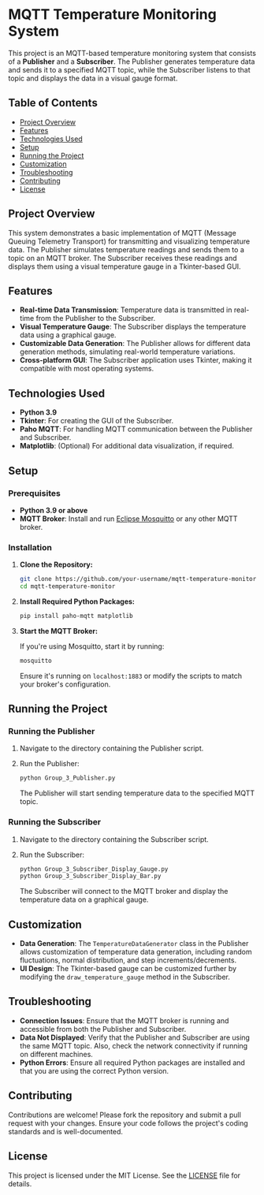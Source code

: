 # MQTT Temperature Monitoring System

This project is an MQTT-based temperature monitoring system that consists of a **Publisher** and a **Subscriber**. The Publisher generates temperature data and sends it to a specified MQTT topic, while the Subscriber listens to that topic and displays the data in a visual gauge format.

## Table of Contents

- [Project Overview](#project-overview)
- [Features](#features)
- [Technologies Used](#technologies-used)
- [Setup](#setup)
- [Running the Project](#running-the-project)
- [Customization](#customization)
- [Troubleshooting](#troubleshooting)
- [Contributing](#contributing)
- [License](#license)

## Project Overview

This system demonstrates a basic implementation of MQTT (Message Queuing Telemetry Transport) for transmitting and visualizing temperature data. The Publisher simulates temperature readings and sends them to a topic on an MQTT broker. The Subscriber receives these readings and displays them using a visual temperature gauge in a Tkinter-based GUI.

## Features

- **Real-time Data Transmission**: Temperature data is transmitted in real-time from the Publisher to the Subscriber.
- **Visual Temperature Gauge**: The Subscriber displays the temperature data using a graphical gauge.
- **Customizable Data Generation**: The Publisher allows for different data generation methods, simulating real-world temperature variations.
- **Cross-platform GUI**: The Subscriber application uses Tkinter, making it compatible with most operating systems.

## Technologies Used

- **Python 3.9**
- **Tkinter**: For creating the GUI of the Subscriber.
- **Paho MQTT**: For handling MQTT communication between the Publisher and Subscriber.
- **Matplotlib**: (Optional) For additional data visualization, if required.

## Setup

### Prerequisites

- **Python 3.9 or above**
- **MQTT Broker**: Install and run [Eclipse Mosquitto](https://mosquitto.org/) or any other MQTT broker.

### Installation

1. **Clone the Repository:**

   ```bash
   git clone https://github.com/your-username/mqtt-temperature-monitor.git
   cd mqtt-temperature-monitor
   ```

2. **Install Required Python Packages:**

   ```bash
   pip install paho-mqtt matplotlib
   ```

3. **Start the MQTT Broker:**

   If you're using Mosquitto, start it by running:

   ```bash
   mosquitto
   ```

   Ensure it's running on `localhost:1883` or modify the scripts to match your broker's configuration.

## Running the Project

### Running the Publisher

1. Navigate to the directory containing the Publisher script.
2. Run the Publisher:

   ```bash
   python Group_3_Publisher.py
   ```

   The Publisher will start sending temperature data to the specified MQTT topic.

### Running the Subscriber

1. Navigate to the directory containing the Subscriber script.
2. Run the Subscriber:

   ```bash
   python Group_3_Subscriber_Display_Gauge.py
   python Group_3_Subscriber_Display_Bar.py
   ```

   The Subscriber will connect to the MQTT broker and display the temperature data on a graphical gauge.

## Customization

- **Data Generation**: The `TemperatureDataGenerator` class in the Publisher allows customization of temperature data generation, including random fluctuations, normal distribution, and step increments/decrements.
- **UI Design**: The Tkinter-based gauge can be customized further by modifying the `draw_temperature_gauge` method in the Subscriber.

## Troubleshooting

- **Connection Issues**: Ensure that the MQTT broker is running and accessible from both the Publisher and Subscriber.
- **Data Not Displayed**: Verify that the Publisher and Subscriber are using the same MQTT topic. Also, check the network connectivity if running on different machines.
- **Python Errors**: Ensure all required Python packages are installed and that you are using the correct Python version.

## Contributing

Contributions are welcome! Please fork the repository and submit a pull request with your changes. Ensure your code follows the project's coding standards and is well-documented.

## License

This project is licensed under the MIT License. See the [LICENSE](LICENSE) file for details.
